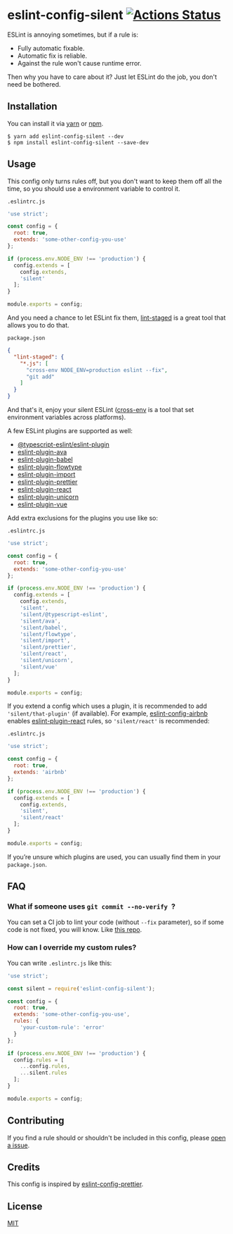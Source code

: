 # eslint-config-silent [![Actions Status](https://github.com/yangmingshan/eslint-config-silent/workflows/Main%20workflow/badge.svg)](https://github.com/yangmingshan/eslint-config-silent/actions)

ESLint is annoying sometimes, but if a rule is:

- Fully automatic fixable.
- Automatic fix is reliable.
- Against the rule won't cause runtime error.

Then why you have to care about it? Just let ESLint do the job, you don't need be bothered.

## Installation

You can install it via [yarn](https://yarnpkg.com) or [npm](https://npmjs.com).
```
$ yarn add eslint-config-silent --dev
$ npm install eslint-config-silent --save-dev
```

## Usage

This config only turns rules off, but you don't want to keep them off all the time, so you should use a environment variable to control it.

`.eslintrc.js`

```js
'use strict';

const config = {
  root: true,
  extends: 'some-other-config-you-use'
};

if (process.env.NODE_ENV !== 'production') {
  config.extends = [
    config.extends,
    'silent'
  ];
}

module.exports = config;
```

And you need a chance to let ESLint fix them, [lint-staged](https://github.com/okonet/lint-staged) is a great tool that allows you to do that.

`package.json`

```json
{
  "lint-staged": {
    "*.js": [
      "cross-env NODE_ENV=production eslint --fix",
      "git add"
    ]
  }
}
```

And that's it, enjoy your silent ESLint ([cross-env](https://github.com/kentcdodds/cross-env) is a tool that set environment variables across platforms).

A few ESLint plugins are supported as well:

- [@typescript-eslint/eslint-plugin](https://github.com/typescript-eslint/typescript-eslint)
- [eslint-plugin-ava](https://github.com/avajs/eslint-plugin-ava)
- [eslint-plugin-babel](https://github.com/babel/eslint-plugin-babel)
- [eslint-plugin-flowtype](https://github.com/gajus/eslint-plugin-flowtype)
- [eslint-plugin-import](https://github.com/benmosher/eslint-plugin-import)
- [eslint-plugin-prettier](https://github.com/prettier/eslint-plugin-prettier)
- [eslint-plugin-react](https://github.com/yannickcr/eslint-plugin-react)
- [eslint-plugin-unicorn](https://github.com/sindresorhus/eslint-plugin-unicorn)
- [eslint-plugin-vue](https://github.com/vuejs/eslint-plugin-vue)

Add extra exclusions for the plugins you use like so:

`.eslintrc.js`

```js
'use strict';

const config = {
  root: true,
  extends: 'some-other-config-you-use'
};

if (process.env.NODE_ENV !== 'production') {
  config.extends = [
    config.extends,
    'silent',
    'silent/@typescript-eslint',
    'silent/ava',
    'silent/babel',
    'silent/flowtype',
    'silent/import',
    'silent/prettier',
    'silent/react',
    'silent/unicorn',
    'silent/vue'
  ];
}

module.exports = config;
```

If you extend a config which uses a plugin, it is recommended to add `'silent/that-plugin'` (if available). For example, [eslint-config-airbnb](https://www.npmjs.com/package/eslint-config-airbnb) enables [eslint-plugin-react](https://github.com/yannickcr/eslint-plugin-react) rules, so `'silent/react'` is recommended:

`.eslintrc.js`

```js
'use strict';

const config = {
  root: true,
  extends: 'airbnb'
};

if (process.env.NODE_ENV !== 'production') {
  config.extends = [
    config.extends,
    'silent',
    'silent/react'
  ];
}

module.exports = config;
```

If you’re unsure which plugins are used, you can usually find them in your `package.json`.

## FAQ

### What if someone uses `git commit --no-verify `?

You can set a CI job to lint your code (without `--fix` parameter), so if some code is not fixed, you will know. Like [this repo](https://github.com/yangmingshan/eslint-config-silent/blob/master/.github/workflows/workflow.yml#L12).

### How can I override my custom rules?

You can write `.eslintrc.js` like this:

```js
'use strict';

const silent = require('eslint-config-silent');

const config = {
  root: true,
  extends: 'some-other-config-you-use',
  rules: {
    'your-custom-rule': 'error'
  }
};

if (process.env.NODE_ENV !== 'production') {
  config.rules = [
    ...config.rules,
    ...silent.rules
  ];
}

module.exports = config;
```

## Contributing

If you find a rule should or shouldn't be included in this config, please [open a issue](https://github.com/yangmingshan/eslint-config-silent/issues/new).

## Credits

This config is inspired by [eslint-config-prettier](https://github.com/prettier/eslint-config-prettier).

## License

[MIT](https://opensource.org/licenses/MIT)
